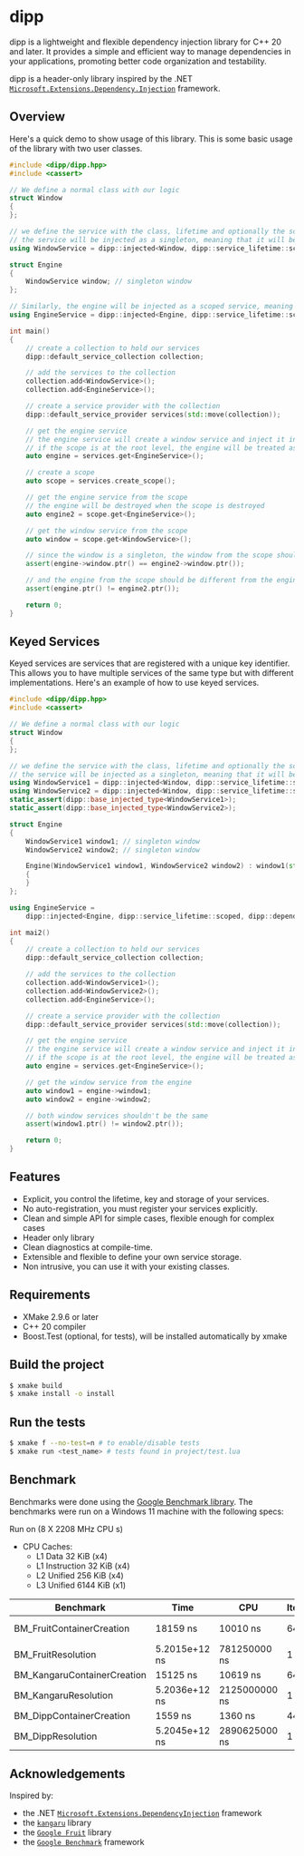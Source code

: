# dipp

dipp is a lightweight and flexible dependency injection library for C++ 20 and later. It provides a simple and efficient way to manage dependencies in your applications, promoting better code organization and testability.

dipp is a header-only library inspired by the .NET [`Microsoft.Extensions.Dependency.Injection`](https://learn.microsoft.com/en-us/dotnet/core/extensions/dependency-injection) framework.

## Overview

Here's a quick demo to show usage of this library. This is some basic usage of the library with two user classes.

```cpp
#include <dipp/dipp.hpp>
#include <cassert>

// We define a normal class with our logic
struct Window
{
};

// we define the service with the class, lifetime and optionally the scope and key identifier for unique services
// the service will be injected as a singleton, meaning that it will be created once and shared across all consumers
using WindowService = dipp::injected<Window, dipp::service_lifetime::scoped>;

struct Engine
{
    WindowService window; // singleton window
};

// Similarly, the engine will be injected as a scoped service, meaning that it will be created once per scope
using EngineService = dipp::injected<Engine, dipp::service_lifetime::scoped, dipp::dependency<WindowService>>;

int main()
{
    // create a collection to hold our services
    dipp::default_service_collection collection;

    // add the services to the collection
    collection.add<WindowService>();
    collection.add<EngineService>();

    // create a service provider with the collection
    dipp::default_service_provider services(std::move(collection));

    // get the engine service
    // the engine service will create a window service and inject it into the engine
    // if the scope is at the root level, the engine will be treated as a singleton
    auto engine = services.get<EngineService>();

    // create a scope
    auto scope = services.create_scope();

    // get the engine service from the scope
    // the engine will be destroyed when the scope is destroyed
    auto engine2 = scope.get<EngineService>();

    // get the window service from the scope
    auto window = scope.get<WindowService>();

    // since the window is a singleton, the window from the scope should be the same as the window from the engine
    assert(engine->window.ptr() == engine2->window.ptr());

    // and the engine from the scope should be different from the engine from the root scope
    assert(engine.ptr() != engine2.ptr());

    return 0;
}
```

## Keyed Services

Keyed services are services that are registered with a unique key identifier. This allows you to have multiple services of the same type but with different implementations. Here's an example of how to use keyed services.

```cpp
#include <dipp/dipp.hpp>
#include <cassert>

// We define a normal class with our logic
struct Window
{
};

// we define the service with the class, lifetime and optionally the scope and key identifier for unique services
// the service will be injected as a singleton, meaning that it will be created once and shared across all consumers
using WindowService1 = dipp::injected<Window, dipp::service_lifetime::singleton>;
using WindowService2 = dipp::injected<Window, dipp::service_lifetime::singleton, dipp::dependency<>, "UNIQUE">;
static_assert(dipp::base_injected_type<WindowService1>);
static_assert(dipp::base_injected_type<WindowService2>);

struct Engine
{
    WindowService1 window1; // singleton window
    WindowService2 window2; // singleton window

    Engine(WindowService1 window1, WindowService2 window2) : window1(std::move(window1)), window2(std::move(window2))
    {
    }
};

using EngineService =
    dipp::injected<Engine, dipp::service_lifetime::scoped, dipp::dependency<WindowService1, WindowService2>>;

int mai2()
{
    // create a collection to hold our services
    dipp::default_service_collection collection;

    // add the services to the collection
    collection.add<WindowService1>();
    collection.add<WindowService2>();
    collection.add<EngineService>();

    // create a service provider with the collection
    dipp::default_service_provider services(std::move(collection));

    // get the engine service
    // the engine service will create a window service and inject it into the engine
    // if the scope is at the root level, the engine will be treated as a singleton
    auto engine = services.get<EngineService>();

    // get the window service from the engine
    auto window1 = engine->window1;
    auto window2 = engine->window2;

    // both window services shouldn't be the same
    assert(window1.ptr() != window2.ptr());

    return 0;
}
```

## Features

* Explicit, you control the lifetime, key and storage of your services.
* No auto-registration, you must register your services explicitly.
* Clean and simple API for simple cases, flexible enough for complex cases
* Header only library
* Clean diagnostics at compile-time.
* Extensible and flexible to define your own service storage.
* Non intrusive, you can use it with your existing classes.

## Requirements

* XMake 2.9.6 or later
* C++ 20 compiler
* Boost.Test (optional, for tests), will be installed automatically by xmake

## Build the project

```bash
$ xmake build
$ xmake install -o install
```


## Run the tests

```bash
$ xmake f --no-test=n # to enable/disable tests
$ xmake run <test_name> # tests found in project/test.lua
```


## Benchmark

Benchmarks were done using the [Google Benchmark library](https://github.com/google/benchmark). The benchmarks were run on a Windows 11 machine with the following specs:

Run on (8 X 2208 MHz CPU s)

- CPU Caches:
    - L1 Data 32 KiB (x4)
    - L1 Instruction 32 KiB (x4)
    - L2 Unified 256 KiB (x4)
    - L3 Unified 6144 KiB (x1)

| Benchmark                    | Time             | CPU           | Iterations | Library                                         |
|------------------------------|------------------|---------------|------------| ----------------------------------------------- |
| BM_FruitContainerCreation    | 18159 ns         | 10010 ns      | 64000      | [Google Fruit](https://github.com/google/fruit) | 
| BM_FruitResolution           | 5.2015e+12 ns    | 781250000 ns  | 1          | [Google Fruit](https://github.com/google/fruit) |
| BM_KangaruContainerCreation  | 15125 ns         | 10619 ns      | 64743      | [Kangaru](https://github.com/gracicot/kangaru)  |
| BM_KangaruResolution         | 5.2036e+12 ns    | 2125000000 ns | 1          | [Kangaru](https://github.com/gracicot/kangaru)  |
| BM_DippContainerCreation     | 1559 ns          | 1360 ns       | 448000     | [dipp](#)                                       |
| BM_DippResolution            | 5.2045e+12 ns    | 2890625000 ns | 1          | [dipp](#)                                       |


## Acknowledgements

Inspired by:
* the .NET [`Microsoft.Extensions.DependencyInjection`](https://learn.microsoft.com/en-us/dotnet/core/extensions/dependency-injection) framework
* the [`kangaru`](https://github.com/gracicot/kangaru.git) library
* the [`Google Fruit`](https://github.com/google/fruit) library
* the [`Google Benchmark`](https://github.com/google/benchmark) framework
